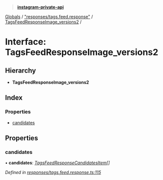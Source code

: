 > **[instagram-private-api](../README.md)**

[Globals](../README.md) / ["responses/tags.feed.response"](../modules/_responses_tags_feed_response_.md) / [TagsFeedResponseImage_versions2](_responses_tags_feed_response_.tagsfeedresponseimage_versions2.md) /

# Interface: TagsFeedResponseImage_versions2

## Hierarchy

* **TagsFeedResponseImage_versions2**

## Index

### Properties

* [candidates](_responses_tags_feed_response_.tagsfeedresponseimage_versions2.md#candidates)

## Properties

###  candidates

• **candidates**: *[TagsFeedResponseCandidatesItem](_responses_tags_feed_response_.tagsfeedresponsecandidatesitem.md)[]*

*Defined in [responses/tags.feed.response.ts:115](https://github.com/dilame/instagram-private-api/blob/3e16058/src/responses/tags.feed.response.ts#L115)*